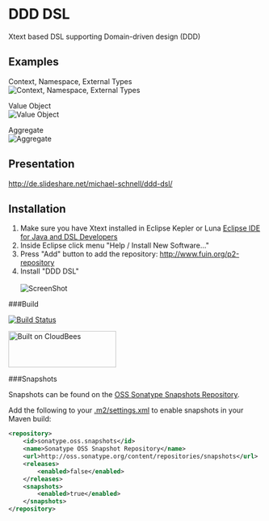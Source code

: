 DDD DSL
===========

Xtext based DSL supporting Domain-driven design (DDD)

Examples
--------
Context, Namespace, External Types<br/>
![Context, Namespace, External Types](https://raw.github.com/fuinorg/org.fuin.dsl.ddd/master/doc/context-namespace-example.jpg)

Value Object<br/>
![Value Object](https://raw.github.com/fuinorg/org.fuin.dsl.ddd/master/doc/value-object-example.jpg)

Aggregate<br/>
![Aggregate](https://raw.github.com/fuinorg/org.fuin.dsl.ddd/master/doc/aggregate-example.jpg)

Presentation
------------
http://de.slideshare.net/michael-schnell/ddd-dsl/

Installation
------------

1. Make sure you have Xtext installed in Eclipse Kepler or Luna [Eclipse IDE for Java and DSL Developers](https://www.eclipse.org/downloads/packages/eclipse-ide-java-and-dsl-developers/lunasr1 "Eclipse Luna with Xtext")
2. Inside Eclipse click menu "Help / Install New Software..."
3. Press "Add" button to add the repository: http://www.fuin.org/p2-repository
4. Install "DDD DSL"<br/>  
![ScreenShot](https://raw.github.com/fuinorg/org.fuin.dsl.ddd/master/doc/install-eclipse.jpg)


###Build

[![Build Status](https://fuin-org.ci.cloudbees.com/job/org.fuin.dsl.ddd/badge/icon)](https://fuin-org.ci.cloudbees.com/job/org.fuin.dsl.ddd/)

<a href="https://fuin-org.ci.cloudbees.com/job/org.fuin.dsl.ddd"><img src="http://www.fuin.org/images/Button-Built-on-CB-1.png" width="213" height="72" border="0" alt="Built on CloudBees"/></a>

###Snapshots

Snapshots can be found on the [OSS Sonatype Snapshots Repository](http://oss.sonatype.org/content/repositories/snapshots/org/fuin "Snapshot Repository"). 

Add the following to your [.m2/settings.xml](http://maven.apache.org/ref/3.2.1/maven-settings/settings.html "Reference configuration") to enable snapshots in your Maven build:

```xml
<repository>
    <id>sonatype.oss.snapshots</id>
    <name>Sonatype OSS Snapshot Repository</name>
    <url>http://oss.sonatype.org/content/repositories/snapshots</url>
    <releases>
        <enabled>false</enabled>
    </releases>
    <snapshots>
        <enabled>true</enabled>
    </snapshots>
</repository>
```
